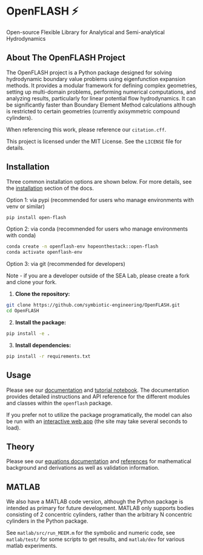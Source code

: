 # OpenFLASH ⚡️
Open-source Flexible Library for Analytical and Semi-analytical Hydrodynamics 

## About The OpenFLASH Project

The OpenFLASH project is a Python package designed for solving hydrodynamic boundary value problems using eigenfunction expansion methods. It provides a modular framework for defining complex geometries, setting up multi-domain problems, performing numerical computations, and analyzing results, particularly for linear potential flow hydrodynamics. It can be significantly faster than Boundary Element Method calculations although is restricted to certain geometries (currently axisymmetric compound cylinders).  

When referencing this work, please reference our `citation.cff`.

This project is licensed under the MIT License. See the `LICENSE` file for details.

## Installation
Three common installation options are shown below. For more details, see the [installation](https://symbiotic-engineering.github.io/OpenFLASH/installation.html) section of the docs.

Option 1: via pypi (recommended for users who manage environments with venv or similar)

```bash
pip install open-flash
```

Option 2: via conda (recommended for users who manage environments with conda)

```bash
conda create -n openflash-env hopeonthestack::open-flash
conda activate openflash-env
```

Option 3: via git (recommended for developers)

Note - if you are a developer outside of the SEA Lab, please create a fork and clone your fork.
1.  **Clone the repository:**
```bash
git clone https://github.com/symbiotic-engineering/OpenFLASH.git
cd OpenFLASH
```
2.  **Install the package:**
```bash
pip install -e .
```
3.  **Install dependencies:**
```bash
pip install -r requirements.txt
```

## Usage

Please see our [documentation](https://symbiotic-engineering.github.io/OpenFLASH/) and [tutorial notebook](https://symbiotic-engineering.github.io/OpenFLASH/tutorial_walk.html). The documentation provides detailed instructions and API reference for the different modules and classes within the `openflash` package.

If you prefer not to utilize the package programatically, the model can also be run with an [interactive web app](http://symbiotic-engineering.github.io/OpenFLASH/app_streamlit.html) (the site may take several seconds to load).

## Theory
Please see our [equations documentation](https://symbiotic-engineering.github.io/OpenFLASH/multi_equations.html) and [references](https://symbiotic-engineering.github.io/OpenFLASH/citations.html) for mathematical background and derivations as well as validation information.

## MATLAB
We also have a MATLAB code version, although the Python package is intended as primary for future development. MATLAB only supports bodies consisting of 2 concentric cylinders, rather than the arbitrary N concentric cylinders in the Python package.

See `matlab/src/run_MEEM.m` for the symbolic and numeric code, see `matlab/test/` for some scripts to get results, and `matlab/dev` for various matlab experiments.
